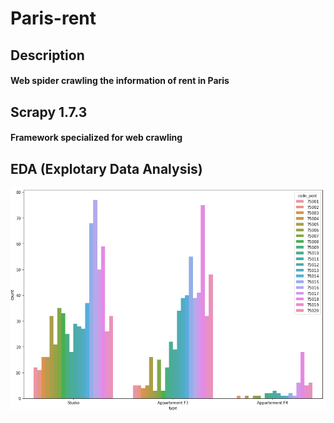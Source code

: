 # Paris-rent
## Description
#### Web spider crawling the information of rent in Paris
## Scrapy 1.7.3
#### Framework specialized for web crawling

## EDA (Explotary Data Analysis)
![Count tyoes of renting in each borough](https://github.com/BaiBlanc/Paris-rent/blob/master/img-folder/type_counts.png)
